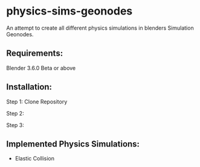 # physics-sims-geonodes

An attempt to create all different physics simulations in blenders Simulation Geonodes.

## Requirements:

Blender 3.6.0 Beta or above

## Installation:

Step 1: Clone Repository

Step 2: 

Step 3:

## Implemented Physics Simulations:

- Elastic Collision

